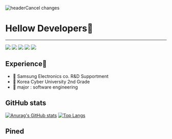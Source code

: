![header](https://capsule-render.vercel.app/api?type=wave&color=auto&height=300&section=header&text=%20&fontSize=90)Cancel changes

# Hellow Developers👋 
------------------
<img src="https://img.shields.io/badge/Android-3DDC84?style=flat-square&logo=Android&logoColor=white"/></a> <img src="https://img.shields.io/badge/MySQL-4479A1?style=flat-square&logo=MySQL&logoColor=white"/></a> <img src="https://img.shields.io/badge/c-A8B9CC?style=flat-square&logo=c%2B%2B&logoColor=white"/></a> <img src="https://img.shields.io/badge/Amazon AWS-232F3E?style=flat-square&logo=Amazon%20AWS&logoColor=white"/> <img src="https://img.shields.io/badge/Java-007396?style=flat-square&logo=JAVA&logoColor=Red"/></a></p>


 ## Experience💫 
- 👯 Samsung Electronics co. R&D Supportment
- 🌱 Korea Cyber University 2nd Grade
- 📝 major : software engineering


## GitHub stats
[![Anurag's GitHub stats](https://github-readme-stats.vercel.app/api?username=Kimtaekwon-and)](https://github.com/anuraghazra/github-readme-stats) [![Top Langs](https://github-readme-stats.vercel.app/api/top-langs/?username=Kimtaekwon-and&layout=compact)](https://github.com/anuraghazra/github-readme-stats)

## Pined


